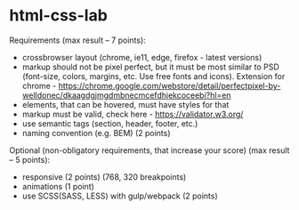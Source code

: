 # html-css-lab

Requirements (max result – 7 points):
-	crossbrowser layout (chrome, ie11, edge, firefox - latest versions)
-	markup should not be pixel perfect, but it must be most similar to PSD (font-size, colors, margins, etc. Use free fonts and icons). Extension for chrome - https://chrome.google.com/webstore/detail/perfectpixel-by-welldonec/dkaagdgjmgdmbnecmcefdhjekcoceebi?hl=en
-	elements, that can be hovered, must have styles for that
-	markup must be valid, check here - https://validator.w3.org/
-	use semantic tags (section, header, footer, etc.)
-	naming convention (e.g. BEM) (2 points)


Optional (non-obligatory requirements, that increase your score) (max result – 5 points):
-	responsive (2 points) (768, 320 breakpoints)
-	animations (1 point)
-	use SCSS(SASS, LESS) with gulp/webpack (2 points)
